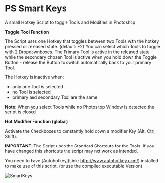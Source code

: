 # PS Smart Keys

A small Hotkey Script to toggle Tools and Modifies in Photoshop

**Toggle Tool Function**


The Script uses one Hotkey that toggles between two Tools with the hotkey pressed or released state. (default: F2)
You can select which Tools to toggle with 2 Dropdownboxes. The Primary Tool is active in the released state while the secondary chosen Tool is active when you hold down the Toggle Button - release the Button to switch automatically back to your primary Tool.

The Hotkey is inactive when:

- only one Tool is selected
- no Tool is selected
- primary and secondary Tool are the same

**Note**: When you select Tools while no Photoshop Window is detected the script is closed


**Hot Modifier Function (global)**

Activate the Checkboxes to constantly hold down a modifier Key (Alt, Ctrl, Shift).



**IMPORTANT**: The Script uses the Standard Shortcuts for the Tools. If you have changed this shortcuts the script may not work as intended.

You need to have [Autohotkey](Link: http://www.autohotkey.com/) installed to make use of this script. (or use the compiled executable Version)

![SmartKeys](https://github.com/vascoalexander/ps-smart-keys/cover.jpg "Smart Keys Cover")
